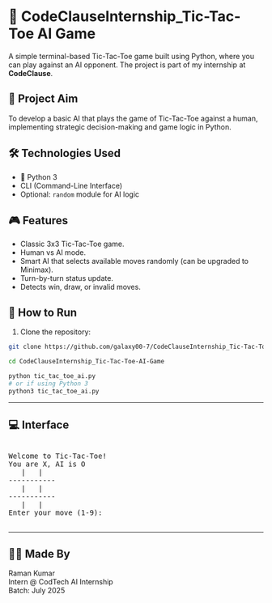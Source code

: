 # 🤖 CodeClauseInternship_Tic-Tac-Toe AI Game


A simple terminal-based Tic-Tac-Toe game built using Python, where you can play against an AI opponent. The project is part of my internship at **CodeClause**.


## 🎯 Project Aim

To develop a basic AI that plays the game of Tic-Tac-Toe against a human, implementing strategic decision-making and game logic in Python.



## 🛠️ Technologies Used

- 🐍 Python 3
- CLI (Command-Line Interface)
- Optional: `random` module for AI logic



## 🎮 Features

- Classic 3x3 Tic-Tac-Toe game.
- Human vs AI mode.
- Smart AI that selects available moves randomly (can be upgraded to Minimax).
- Turn-by-turn status update.
- Detects win, draw, or invalid moves.



## 📁 How to Run

1. Clone the repository:

```bash
git clone https://github.com/galaxy00-7/CodeClauseInternship_Tic-Tac-Toe-AI-Game.git
```
```bash
cd CodeClauseInternship_Tic-Tac-Toe-AI-Game
```
```bash
python tic_tac_toe_ai.py
# or if using Python 3
python3 tic_tac_toe_ai.py
```
---

## 💻 Interface
<pre>
   
Welcome to Tic-Tac-Toe!
You are X, AI is O
   |   |  
-----------
   |   |  
-----------
   |   |  
Enter your move (1-9): 
   
</pre>
---
## 🙋‍♂️ Made By
Raman Kumar  
Intern @ CodTech AI Internship  
Batch: July 2025  
